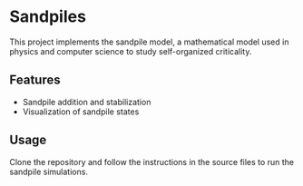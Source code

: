 # Sandpiles

This project implements the sandpile model, a mathematical model used in physics and computer science to study self-organized criticality.

## Features

- Sandpile addition and stabilization
- Visualization of sandpile states

## Usage

Clone the repository and follow the instructions in the source files to run the sandpile simulations.

